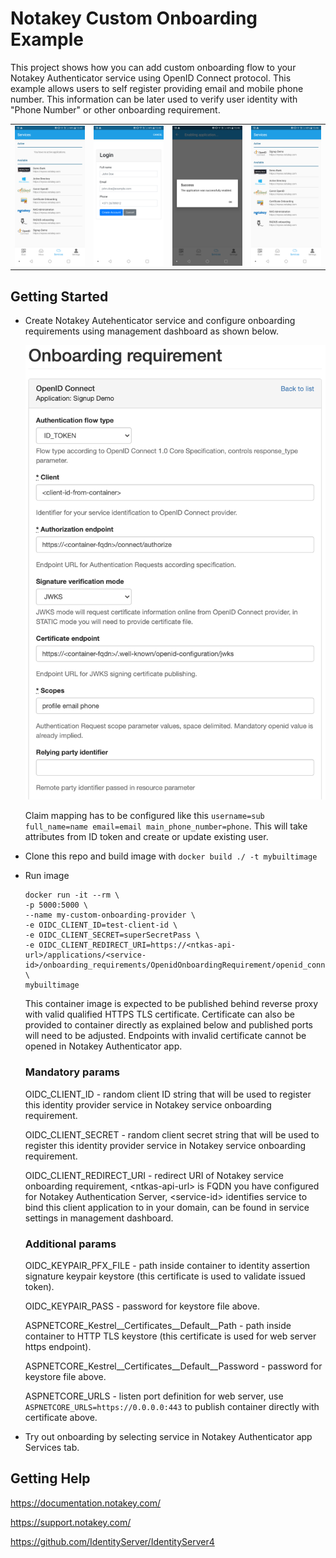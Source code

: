 # Notakey Custom Onboarding Example

This project shows how you can add custom onboarding flow to your Notakey Authenticator service using OpenID Connect protocol. This example allows users to self register providing email and mobile phone number. This information can be later used to verify user identity with "Phone Number" or other onboarding requirement.

|                          |                           |                           |                          |
:-------------------------:|:-------------------------:|:-------------------------:|:-------------------------:
 ![](images/ob_step1.png)  |  ![](images/ob_step2.png) |  ![](images/ob_step3.png) |  ![](images/ob_step4.png)

## Getting Started

* Create Notakey Autehenticator service and configure onboarding requirements using management dashboard as shown below.

    <!-- ![Onboarding requirements](images/or_index.png){:width="200px"} -->

    ![Onboarding config](images/or_config.png)
    <!-- {:width="200px"} -->

    Claim mapping has to be configured like this `username=sub full_name=name email=email main_phone_number=phone`. This will take attributes from ID token and create or update existing user.

* Clone this repo and build image with `docker build ./ -t mybuiltimage`

* Run image

    ```shell
    docker run -it --rm \
    -p 5000:5000 \
    --name my-custom-onboarding-provider \
    -e OIDC_CLIENT_ID=test-client-id \
    -e OIDC_CLIENT_SECRET=superSecretPass \
    -e OIDC_CLIENT_REDIRECT_URI=https://<ntkas-api-url>/applications/<service-id>/onboarding_requirements/OpenidOnboardingRequirement/openid_connect/callback \
    mybuiltimage
    ```

    This container image is expected to be published behind reverse proxy with valid qualified HTTPS TLS certificate. Certificate can also be provided to container directly as explained below and published ports will need to be adjusted. Endpoints with invalid certificate cannot be opened in Notakey Authenticator app.

    ### Mandatory params

    OIDC_CLIENT_ID - random client ID string that will be used to register this identity provider service in Notakey service onboarding requirement.

    OIDC_CLIENT_SECRET - random client secret string that will be used to register this identity provider service in Notakey service onboarding requirement.

    OIDC_CLIENT_REDIRECT_URI - redirect URI of Notakey service onboarding requirement, \<ntkas-api-url\> is FQDN you have configured for Notakey Authentication Server, \<service-id\> identifies service  to bind this client application to in your domain, can be found in service settings in management dashboard.

    ### Additional params

    OIDC_KEYPAIR_PFX_FILE - path inside container to identity assertion signature keypair keystore (this certificate is used to validate issued token).

    OIDC_KEYPAIR_PASS - password for keystore file above.

    ASPNETCORE_Kestrel__Certificates__Default__Path - path inside container to HTTP TLS keystore (this certificate is used for web server https endpoint).

    ASPNETCORE_Kestrel__Certificates__Default__Password - password for keystore file above.

    ASPNETCORE_URLS - listen port definition for web server, use `ASPNETCORE_URLS=https://0.0.0.0:443` to publish container directly with certificate above.


* Try out onboarding by selecting service in Notakey Authenticator app Services tab.

## Getting Help

https://documentation.notakey.com/

https://support.notakey.com/

https://github.com/IdentityServer/IdentityServer4